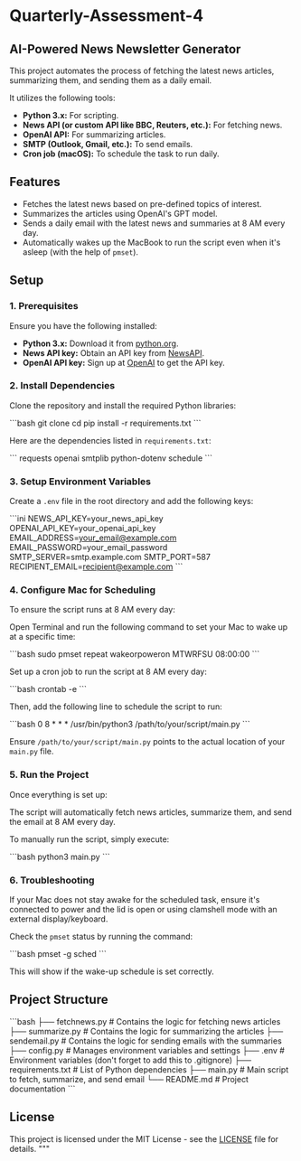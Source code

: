 # Quarterly-Assessment-4
## AI-Powered News Newsletter Generator

This project automates the process of fetching the latest news articles, summarizing them, and sending them as a daily email.

It utilizes the following tools:

* **Python 3.x:** For scripting.
* **News API (or custom API like BBC, Reuters, etc.):** For fetching news.
* **OpenAI API:** For summarizing articles.
* **SMTP (Outlook, Gmail, etc.):** To send emails.
* **Cron job (macOS):** To schedule the task to run daily.

## Features

* Fetches the latest news based on pre-defined topics of interest.
* Summarizes the articles using OpenAI's GPT model.
* Sends a daily email with the latest news and summaries at 8 AM every day.
* Automatically wakes up the MacBook to run the script even when it's asleep (with the help of `pmset`).

## Setup

### 1. Prerequisites

Ensure you have the following installed:

* **Python 3.x:** Download it from [python.org](https://www.python.org/downloads/).
* **News API key:** Obtain an API key from [NewsAPI](https://newsapi.org/).
* **OpenAI API key:** Sign up at [OpenAI](https://beta.openai.com/signup/) to get the API key.

### 2. Install Dependencies

Clone the repository and install the required Python libraries:

\`\`\`bash
git clone <repo-url>
cd <project-directory>
pip install -r requirements.txt
\`\`\`

Here are the dependencies listed in `requirements.txt`:

\`\`\`
requests
openai
smtplib
python-dotenv
schedule
\`\`\`

### 3. Setup Environment Variables

Create a `.env` file in the root directory and add the following keys:

\`\`\`ini
NEWS_API_KEY=your_news_api_key
OPENAI_API_KEY=your_openai_api_key
EMAIL_ADDRESS=your_email@example.com
EMAIL_PASSWORD=your_email_password
SMTP_SERVER=smtp.example.com
SMTP_PORT=587
RECIPIENT_EMAIL=recipient@example.com
\`\`\`

### 4. Configure Mac for Scheduling

To ensure the script runs at 8 AM every day:

Open Terminal and run the following command to set your Mac to wake up at a specific time:

\`\`\`bash
sudo pmset repeat wakeorpoweron MTWRFSU 08:00:00
\`\`\`

Set up a cron job to run the script at 8 AM every day:

\`\`\`bash
crontab -e
\`\`\`

Then, add the following line to schedule the script to run:

\`\`\`bash
0 8 * * * /usr/bin/python3 /path/to/your/script/main.py
\`\`\`

Ensure `/path/to/your/script/main.py` points to the actual location of your `main.py` file.

### 5. Run the Project

Once everything is set up:

The script will automatically fetch news articles, summarize them, and send the email at 8 AM every day.

To manually run the script, simply execute:

\`\`\`bash
python3 main.py
\`\`\`

### 6. Troubleshooting

If your Mac does not stay awake for the scheduled task, ensure it's connected to power and the lid is open or using clamshell mode with an external display/keyboard.

Check the `pmset` status by running the command:

\`\`\`bash
pmset -g sched
\`\`\`

This will show if the wake-up schedule is set correctly.

## Project Structure

\`\`\`bash
├── fetchnews.py     # Contains the logic for fetching news articles
├── summarize.py     # Contains the logic for summarizing the articles
├── sendemail.py     # Contains the logic for sending emails with the summaries
├── config.py        # Manages environment variables and settings
├── .env             # Environment variables (don't forget to add this to .gitignore)
├── requirements.txt # List of Python dependencies
├── main.py          # Main script to fetch, summarize, and send email
└── README.md        # Project documentation
\`\`\`

## License

This project is licensed under the MIT License - see the [LICENSE](https://www.google.com/search?q=LICENSE) file for details.
"""
